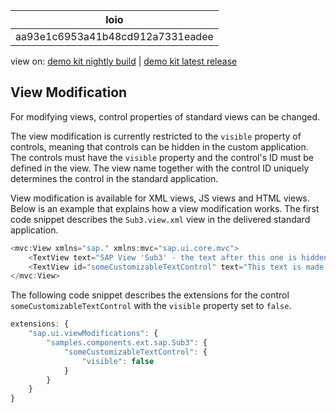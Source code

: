 <!-- loioaa93e1c6953a41b48cd912a7331eadee -->

| loio |
| -----|
| aa93e1c6953a41b48cd912a7331eadee |

<div id="loio">

view on: [demo kit nightly build](https://openui5nightly.hana.ondemand.com/#/topic/aa93e1c6953a41b48cd912a7331eadee) | [demo kit latest release](https://openui5.hana.ondemand.com/#/topic/aa93e1c6953a41b48cd912a7331eadee)</div>

## View Modification

For modifying views, control properties of standard views can be changed.

The view modification is currently restricted to the `visible` property of controls, meaning that controls can be hidden in the custom application. The controls must have the `visible` property and the control's ID must be defined in the view. The view name together with the control ID uniquely determines the control in the standard application.

View modification is available for XML views, JS views and HTML views. Below is an example that explains how a view modification works. The first code snippet describes the `Sub3.view.xml` view in the delivered standard application.

``` js
<mvc:View xmlns="sap." xmlns:mvc="sap.ui.core.mvc">
    <TextView text="SAP View 'Sub3' - the text after this one is hidden by customizing: "></TextView>
    <TextView id="someCustomizableTextControl" text="This text is made invisible by customization"></TextView>  
</mvc:View>
```

The following code snippet describes the extensions for the control `someCustomizableTextControl` with the `visible` property set to `false`.

``` js
extensions: {  
    "sap.ui.viewModifications": {
        "samples.components.ext.sap.Sub3": {
            "someCustomizableTextControl": {
                "visible": false
            }
        }
    }
}
```

